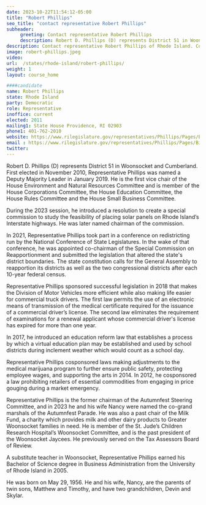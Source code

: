```yaml
---
date: 2023-10-22T11:54:12-05:00
title: "Robert Phillips"
seo_title: "contact representative Robert Phillips"
subheader:
     greeting: Contact representative Robert Phillips
     description: Robert D. Phillips (D) represents District 51 in Woonsocket and Cumberland. First elected in November 2010, Representative Phillips was named a Deputy Majority Leader in January 2019.
description: Contact representative Robert Phillips of Rhode Island. Contact information for Robert Phillips includes email address, phone number, and mailing address.
image: robert-phillips.jpeg
video:
url:  /states/rhode-island/robert-phillips/
weight: 1
layout: course_home

####candidate
name: Robert Phillips
state: Rhode Island
party: Democratic
role: Representative
inoffice: current
elected: 2011
mailing1: State House Providence, RI 02903
phone1: 401-762-2010
website: https://www.rilegislature.gov/representatives/Phillips/Pages/Biography.aspx/
email : https://www.rilegislature.gov/representatives/Phillips/Pages/Biography.aspx/
twitter:
---
```


Robert D. Phillips (D) represents District 51 in Woonsocket and Cumberland. First elected in November 2010, Representative Phillips was named a Deputy Majority Leader in January 2019. He is the first vice chair of the House Environment and Natural Resources Committee and is member of the House Corporations Committee, the House Education Committee, the House Rules Committee and the House Small Business Committee.

During the 2023 session, he introduced a resolution to create a special commission to study the feasibility of placing solar panels on Rhode Island’s Interstate highways. He was later named chairman of the commission.

In 2021, Representative Phillips took part in a conference on redistricting run by the National Conference of State Legislatures. In the wake of that conference, he was appointed co-chairman of the Special Commission on Reapportionment and submitted the legislation that altered the state's district boundaries. The state constitution calls for the General Assembly to reapportion its districts as well as the two congressional districts after each 10-year federal census.

Representative Phillips sponsored successful legislation in 2018 that makes the Division of Motor Vehicles more efficient while also making life easier for commercial truck drivers. The first law permits the use of an electronic means of transmission of the medical certificate required for the issuance of a commercial driver’s license. The second law eliminates the requirement of examinations for a renewal applicant whose commercial driver's license has expired for more than one year.

In 2017, he introduced an education reform law that establishes a process by which a virtual education plan may be established and used by school districts during inclement weather which would count as a school day.

Representative Phillips cosponsored laws making adjustments to the medical marijuana program to further ensure public safety, protecting employee wages, and supporting the arts in 2014. In 2012, he cosponsored a law prohibiting retailers of essential commodities from engaging in price gouging during a market emergency.

Representative Phillips is the former chairman of the Autumnfest Steering Committee, and in 2023 he and his wife Nancy were named the co-grand marshals of the Autumnfest Parade.  He was also a past chair of the Milk Fund, a charity which provides milk and other dairy products to Greater Woonsocket families in need. He is member of the St. Jude’s Children Research Hospital’s Woonsocket Committee, and is the past president of the Woonsocket Jaycees. He previously served on the Tax Assessors Board of Review.

A substitute teacher in Woonsocket, Representative Phillips earned his Bachelor of Science degree in Business Administration from the University of Rhode Island in 2005.

He was born on May 29, 1956. He and his wife, Nancy, are the parents of twin sons, Matthew and Timothy, and have two grandchildren, Devin and Skylar.
